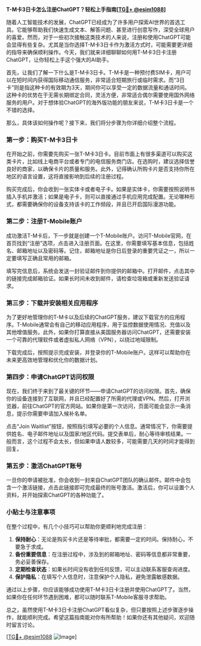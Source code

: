 **T-M卡3日卡怎么注册ChatGPT？轻松上手指南[[TG💪+ @esim1088](https://t.me/s/esim1088)]**

随着人工智能技术的发展，ChatGPT已经成为了许多用户探索AI世界的首选工具。它能够帮助我们快速生成文本、解答问题、甚至进行创意写作，深受全球用户的喜爱。然而，对于一些初次接触这类技术的人来说，注册和使用ChatGPT可能会显得有些复杂。尤其是当你选择T-M卡3日卡作为激活方式时，可能需要更详细的指导来确保顺利操作。今天，我们就来详细聊聊如何用T-M卡3日卡注册ChatGPT，让你轻松上手这个强大的AI助手。

首先，让我们了解一下什么是T-M卡3日卡。T-M卡是一种预付费SIM卡，用户可以在短时间内获得国际移动通信服务，非常适合短期旅行或临时需求。而“3日卡”则是指这种卡的有效期为3天，期间你可以享受一定的数据流量和通话时间。这种卡的优势在于无需长期绑定合同，灵活方便，非常适合偶尔需要使用国外网络服务的用户。对于想体验ChatGPT的海外版功能的朋友来说，T-M卡3日卡是一个不错的选择。

那么，具体该如何操作呢？接下来，我们将分步骤为你详细介绍整个流程。

### 第一步：购买T-M卡3日卡

在开始之前，你需要先购买一张T-M卡3日卡。目前市面上有很多渠道可以购买这类卡片，比如线上电商平台或者专门的电信服务商门店。在选购时，建议选择信誉良好的商家，以确保卡片的质量和服务。此外，记得确认所购卡片是否支持你所在地区的语言设置，这将直接影响到后续的注册过程。

购买完成后，你会收到一张实体卡或者电子卡。如果是实体卡，你需要按照说明书插入手机并激活；如果是电子卡，则可以直接通过手机应用完成配置。无论哪种形式，都需要确保你的设备支持该卡的工作频段，并且已开启国际漫游功能。

### 第二步：注册T-Mobile账户

成功激活T-M卡后，下一步就是创建一个T-Mobile账户。访问T-Mobile官网，在首页找到“注册”选项，点击进入注册页面。在这里，你需要填写基本信息，包括姓名、邮箱地址以及密码等。记住，邮箱地址是你日后登录的重要凭证之一，所以一定要填写正确且常用的邮箱。

填写完信息后，系统会发送一封验证邮件到你提供的邮箱中。打开邮件，点击其中的链接完成邮箱验证。如果长时间未收到邮件，请检查垃圾箱或重新发送验证请求。

### 第三步：下载并安装相关应用程序

为了更好地管理你的T-M卡以及后续的ChatGPT服务，建议下载官方的应用程序。T-Mobile通常会有自己的移动应用程序，用于监控数据使用情况、充值以及其他增值服务。此外，如果你打算直接从美国服务器访问ChatGPT，还需要安装一个可靠的代理软件或者虚拟私人网络（VPN），以绕过地域限制。

下载完成后，按照提示完成安装，并登录你的T-Mobile账户。这样可以帮助你在未来更高效地管理和优化你的数据计划。

### 第四步：申请ChatGPT访问权限

现在，我们终于来到了最关键的环节——申请ChatGPT的访问权限。首先，确保你的设备连接到了互联网，并且已经配置好了所需的代理或VPN。然后，打开浏览器，前往ChatGPT的官方网站。如果你是第一次访问，页面可能会显示一条消息，提示你需要申请加入候补名单。

点击“Join Waitlist”按钮，按照指引填写必要的个人信息。通常情况下，你需要提供姓名、电子邮件地址以及国家/地区代码。提交表单后，耐心等待审核结果。一般而言，这个过程不会太长，但如果申请人数较多，可能需要几天的时间才能得到回复。

### 第五步：激活ChatGPT账号

一旦你的申请被批准，你会收到一封来自ChatGPT团队的确认邮件。邮件中会包含一个激活链接，点击此链接即可完成最终的账号激活。激活后，你可以设置个人资料，并开始探索ChatGPT的各种功能了。

### 小贴士与注意事项

在整个过程中，有几个小技巧可以帮助你更顺利地完成注册：

1. **保持耐心**：无论是购买卡片还是等待审批，都需要一定的时间。保持耐心，不要急于求成。
2. **备份重要信息**：在注册过程中，涉及到的邮箱地址、密码等信息都非常重要，务必妥善保存。
3. **定期检查状态**：如果长时间没有收到任何反馈，可以主动联系客服查询进度。
4. **保护隐私**：在填写个人信息时，注意保护个人隐私，避免泄露敏感数据。

通过以上步骤，你应该能够成功使用T-M卡3日卡注册并使用ChatGPT了。当然，如果你在任何环节遇到困难，都可以随时联系T-Mobile客服寻求帮助。

总之，虽然使用T-M卡3日卡注册ChatGPT看似复杂，但只要按照上述步骤逐步操作，就能顺利完成。希望这篇指南能对你有所帮助！如果你还有其他疑问，欢迎随时留言讨论。

[[TG💪+ @esim1088](https://t.me/s/esim1088) ![Image](https://i.postimg.cc/4NQfJmqS/Snipaste-2025-05-13-00-14-12.png)]